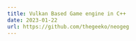```yaml
---
title: Vulkan Based Game engine in C++
date: 2023-01-22
url: https://github.com/thegeeko/neogeg
---
```

